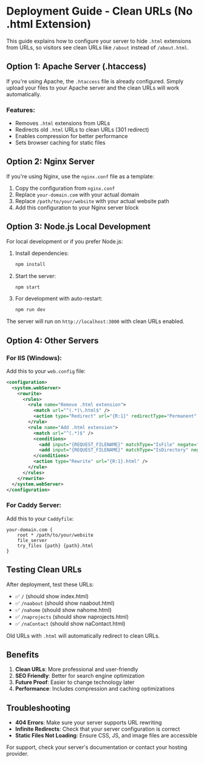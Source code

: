 # Deployment Guide - Clean URLs (No .html Extension)

This guide explains how to configure your server to hide `.html` extensions from URLs, so visitors see clean URLs like `/about` instead of `/about.html`.

## Option 1: Apache Server (.htaccess)

If you're using Apache, the `.htaccess` file is already configured. Simply upload your files to your Apache server and the clean URLs will work automatically.

### Features:
- Removes `.html` extensions from URLs
- Redirects old `.html` URLs to clean URLs (301 redirect)
- Enables compression for better performance
- Sets browser caching for static files

## Option 2: Nginx Server

If you're using Nginx, use the `nginx.conf` file as a template:

1. Copy the configuration from `nginx.conf`
2. Replace `your-domain.com` with your actual domain
3. Replace `/path/to/your/website` with your actual website path
4. Add this configuration to your Nginx server block

## Option 3: Node.js Local Development

For local development or if you prefer Node.js:

1. Install dependencies:
   ```bash
   npm install
   ```

2. Start the server:
   ```bash
   npm start
   ```

3. For development with auto-restart:
   ```bash
   npm run dev
   ```

The server will run on `http://localhost:3000` with clean URLs enabled.

## Option 4: Other Servers

### For IIS (Windows):
Add this to your `web.config` file:
```xml
<configuration>
  <system.webServer>
    <rewrite>
      <rules>
        <rule name="Remove .html extension">
          <match url="^(.*)\.html$" />
          <action type="Redirect" url="{R:1}" redirectType="Permanent" />
        </rule>
        <rule name="Add .html extension">
          <match url="^(.*)$" />
          <conditions>
            <add input="{REQUEST_FILENAME}" matchType="IsFile" negate="true" />
            <add input="{REQUEST_FILENAME}" matchType="IsDirectory" negate="true" />
          </conditions>
          <action type="Rewrite" url="{R:1}.html" />
        </rule>
      </rules>
    </rewrite>
  </system.webServer>
</configuration>
```

### For Caddy Server:
Add this to your `Caddyfile`:
```
your-domain.com {
    root * /path/to/your/website
    file_server
    try_files {path} {path}.html
}
```

## Testing Clean URLs

After deployment, test these URLs:
- ✅ `/` (should show index.html)
- ✅ `/naabout` (should show naabout.html)
- ✅ `/nahome` (should show nahome.html)
- ✅ `/naprojects` (should show naprojects.html)
- ✅ `/naContact` (should show naContact.html)

Old URLs with `.html` will automatically redirect to clean URLs.

## Benefits

1. **Clean URLs**: More professional and user-friendly
2. **SEO Friendly**: Better for search engine optimization
3. **Future Proof**: Easier to change technology later
4. **Performance**: Includes compression and caching optimizations

## Troubleshooting

- **404 Errors**: Make sure your server supports URL rewriting
- **Infinite Redirects**: Check that your server configuration is correct
- **Static Files Not Loading**: Ensure CSS, JS, and image files are accessible

For support, check your server's documentation or contact your hosting provider. 